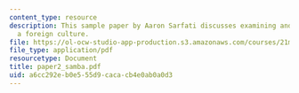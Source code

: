 ```yaml
---
content_type: resource
description: This sample paper by Aaron Sarfati discusses examining and researching
  a foreign culture.
file: https://ol-ocw-studio-app-production.s3.amazonaws.com/courses/21m-030-introduction-to-world-music-fall-2006/a6cc292eb0e555d9cacacb4e0ab0a0d3_paper2_samba.pdf
file_type: application/pdf
resourcetype: Document
title: paper2_samba.pdf
uid: a6cc292e-b0e5-55d9-caca-cb4e0ab0a0d3
---
```

